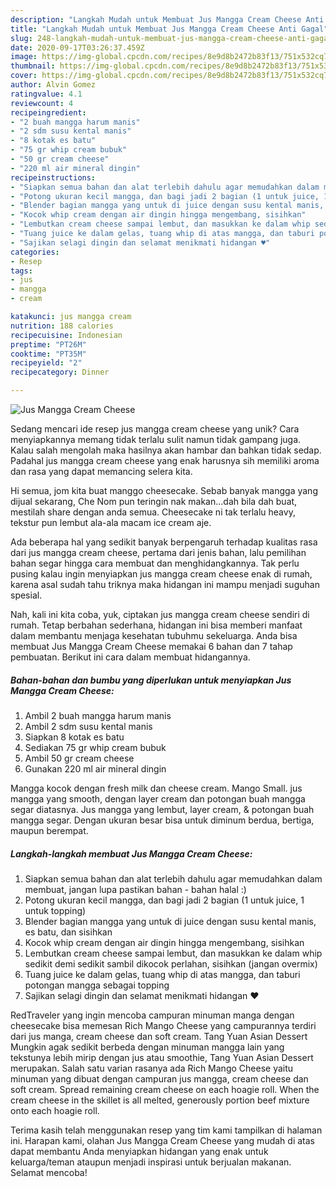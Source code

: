 ```yaml
---
description: "Langkah Mudah untuk Membuat Jus Mangga Cream Cheese Anti Gagal"
title: "Langkah Mudah untuk Membuat Jus Mangga Cream Cheese Anti Gagal"
slug: 248-langkah-mudah-untuk-membuat-jus-mangga-cream-cheese-anti-gagal
date: 2020-09-17T03:26:37.459Z
image: https://img-global.cpcdn.com/recipes/8e9d8b2472b83f13/751x532cq70/jus-mangga-cream-cheese-foto-resep-utama.jpg
thumbnail: https://img-global.cpcdn.com/recipes/8e9d8b2472b83f13/751x532cq70/jus-mangga-cream-cheese-foto-resep-utama.jpg
cover: https://img-global.cpcdn.com/recipes/8e9d8b2472b83f13/751x532cq70/jus-mangga-cream-cheese-foto-resep-utama.jpg
author: Alvin Gomez
ratingvalue: 4.1
reviewcount: 4
recipeingredient:
- "2 buah mangga harum manis"
- "2 sdm susu kental manis"
- "8 kotak es batu"
- "75 gr whip cream bubuk"
- "50 gr cream cheese"
- "220 ml air mineral dingin"
recipeinstructions:
- "Siapkan semua bahan dan alat terlebih dahulu agar memudahkan dalam membuat, jangan lupa pastikan bahan - bahan halal :)"
- "Potong ukuran kecil mangga, dan bagi jadi 2 bagian (1 untuk juice, 1 untuk topping)"
- "Blender bagian mangga yang untuk di juice dengan susu kental manis, es batu, dan sisihkan"
- "Kocok whip cream dengan air dingin hingga mengembang, sisihkan"
- "Lembutkan cream cheese sampai lembut, dan masukkan ke dalam whip sedikit demi sedikit sambil dikocok perlahan, sisihkan (jangan overmix)"
- "Tuang juice ke dalam gelas, tuang whip di atas mangga, dan taburi potongan mangga sebagai topping"
- "Sajikan selagi dingin dan selamat menikmati hidangan ♥️"
categories:
- Resep
tags:
- jus
- mangga
- cream

katakunci: jus mangga cream 
nutrition: 188 calories
recipecuisine: Indonesian
preptime: "PT26M"
cooktime: "PT35M"
recipeyield: "2"
recipecategory: Dinner

---
```



![Jus Mangga Cream Cheese](https://img-global.cpcdn.com/recipes/8e9d8b2472b83f13/751x532cq70/jus-mangga-cream-cheese-foto-resep-utama.jpg)

Sedang mencari ide resep jus mangga cream cheese yang unik? Cara menyiapkannya memang tidak terlalu sulit namun tidak gampang juga. Kalau salah mengolah maka hasilnya akan hambar dan bahkan tidak sedap. Padahal jus mangga cream cheese yang enak harusnya sih memiliki aroma dan rasa yang dapat memancing selera kita.

Hi semua, jom kita buat manggo cheesecake. Sebab banyak mangga yang dijual sekarang, Che Nom pun teringin nak makan…dah bila dah buat, mestilah share dengan anda semua. Cheesecake ni tak terlalu heavy, tekstur pun lembut ala-ala macam ice cream aje.

Ada beberapa hal yang sedikit banyak berpengaruh terhadap kualitas rasa dari jus mangga cream cheese, pertama dari jenis bahan, lalu pemilihan bahan segar hingga cara membuat dan menghidangkannya. Tak perlu pusing kalau ingin menyiapkan jus mangga cream cheese enak di rumah, karena asal sudah tahu triknya maka hidangan ini mampu menjadi suguhan spesial.


Nah, kali ini kita coba, yuk, ciptakan jus mangga cream cheese sendiri di rumah. Tetap berbahan sederhana, hidangan ini bisa memberi manfaat dalam membantu menjaga kesehatan tubuhmu sekeluarga. Anda bisa membuat Jus Mangga Cream Cheese memakai 6 bahan dan 7 tahap pembuatan. Berikut ini cara dalam membuat hidangannya.

<!--inarticleads1-->

##### Bahan-bahan dan bumbu yang diperlukan untuk menyiapkan Jus Mangga Cream Cheese:

1. Ambil 2 buah mangga harum manis
1. Ambil 2 sdm susu kental manis
1. Siapkan 8 kotak es batu
1. Sediakan 75 gr whip cream bubuk
1. Ambil 50 gr cream cheese
1. Gunakan 220 ml air mineral dingin


Mangga kocok dengan fresh milk dan cheese cream. Mango Small. jus mangga yang smooth, dengan layer cream dan potongan buah mangga segar diatasnya. Jus mangga yang lembut, layer cream, &amp; potongan buah mangga segar. Dengan ukuran besar bisa untuk diminum berdua, bertiga, maupun berempat. 

<!--inarticleads2-->

##### Langkah-langkah membuat Jus Mangga Cream Cheese:

1. Siapkan semua bahan dan alat terlebih dahulu agar memudahkan dalam membuat, jangan lupa pastikan bahan - bahan halal :)
1. Potong ukuran kecil mangga, dan bagi jadi 2 bagian (1 untuk juice, 1 untuk topping)
1. Blender bagian mangga yang untuk di juice dengan susu kental manis, es batu, dan sisihkan
1. Kocok whip cream dengan air dingin hingga mengembang, sisihkan
1. Lembutkan cream cheese sampai lembut, dan masukkan ke dalam whip sedikit demi sedikit sambil dikocok perlahan, sisihkan (jangan overmix)
1. Tuang juice ke dalam gelas, tuang whip di atas mangga, dan taburi potongan mangga sebagai topping
1. Sajikan selagi dingin dan selamat menikmati hidangan ♥️


RedTraveler yang ingin mencoba campuran minuman manga dengan cheesecake bisa memesan Rich Mango Cheese yang campurannya terdiri dari jus manga, cream cheese dan soft cream. Tang Yuan Asian Dessert Mungkin agak sedikit berbeda dengan minuman mangga lain yang tekstunya lebih mirip dengan jus atau smoothie, Tang Yuan Asian Dessert merupakan. Salah satu varian rasanya ada Rich Mango Cheese yaitu minuman yang dibuat dengan campuran jus mangga, cream cheese dan soft cream. Spread remaining cream cheese on each hoagie roll. When the cream cheese in the skillet is all melted, generously portion beef mixture onto each hoagie roll. 

Terima kasih telah menggunakan resep yang tim kami tampilkan di halaman ini. Harapan kami, olahan Jus Mangga Cream Cheese yang mudah di atas dapat membantu Anda menyiapkan hidangan yang enak untuk keluarga/teman ataupun menjadi inspirasi untuk berjualan makanan. Selamat mencoba!
